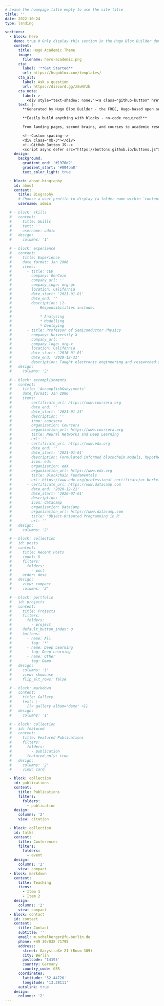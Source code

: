 ```yaml
---
# Leave the homepage title empty to use the site title
title: ''
date: 2022-10-24
type: landing

sections:
  - block: hero
    demo: true # Only display this section in the Hugo Blox Builder demo site
    content:
      title: Hugo Academic Theme
      image:
        filename: hero-academic.png
      cta:
        label: '**Get Started**'
        url: https://hugoblox.com/templates/
      cta_alt:
        label: Ask a question
        url: https://discord.gg/z8wNYzb
      cta_note:
        label: >-
          <div style="text-shadow: none;"><a class="github-button" href="https://github.com/HugoBlox/hugo-blox-builder" data-icon="octicon-star" data-size="large" data-show-count="true" aria-label="Star">Star Hugo Blox Builder</a></div><div style="text-shadow: none;"><a class="github-button" href="https://github.com/HugoBlox/theme-academic-cv" data-icon="octicon-star" data-size="large" data-show-count="true" aria-label="Star">Star the Academic template</a></div>
      text: |-
        **Generated by Hugo Blox Builder - the FREE, Hugo-based open source website builder trusted by 500,000+ sites.**

        **Easily build anything with blocks - no-code required!**

        From landing pages, second brains, and courses to academic resumés, conferences, and tech blogs.

        <!--Custom spacing-->
        <div class="mb-3"></div>
        <!--GitHub Button JS-->
        <script async defer src="https://buttons.github.io/buttons.js"></script>
    design:
      background:
        gradient_end: '#1976d2'
        gradient_start: '#004ba0'
        text_color_light: true

  - block: about.biography
    id: about
    content:
      title: Biography
      # Choose a user profile to display (a folder name within `content/authors/`)
      username: admin

  # - block: skills
  #   content:
  #     title: Skills
  #     text: ''
  #     username: admin
  #   design:
  #     columns: '1'

  # - block: experience
  #   content:
  #     title: Experience
  #     date_format: Jan 2006
  #     items:
  #       - title: CEO
  #         company: GenCoin
  #         company_url: ''
  #         company_logo: org-gc
  #         location: California
  #         date_start: '2021-01-01'
  #         date_end: ''
  #         description: |2-
  #             Responsibilities include:
  #
  #             * Analysing
  #             * Modelling
  #             * Deploying
  #       - title: Professor of Semiconductor Physics
  #         company: University X
  #         company_url: ''
  #         company_logo: org-x
  #         location: California
  #         date_start: '2016-01-01'
  #         date_end: '2020-12-31'
  #         description: Taught electronic engineering and researched semiconductor physics.
  #   design:
  #     columns: '2'

  # - block: accomplishments
  #   content:
  #     title: 'Accomplish&shy;ments'
  #     date_format: Jan 2006
  #     items:
  #       - certificate_url: https://www.coursera.org
  #         date_end: ''
  #         date_start: '2021-01-25'
  #         description: ''
  #         icon: coursera
  #         organization: Coursera
  #         organization_url: https://www.coursera.org
  #         title: Neural Networks and Deep Learning
  #         url: ''
  #       - certificate_url: https://www.edx.org
  #         date_end: ''
  #         date_start: '2021-01-01'
  #         description: Formulated informed blockchain models, hypotheses, and use cases.
  #         icon: edx
  #         organization: edX
  #         organization_url: https://www.edx.org
  #         title: Blockchain Fundamentals
  #         url: https://www.edx.org/professional-certificate/uc-berkeleyx-blockchain-fundamentals
  #       - certificate_url: https://www.datacamp.com
  #         date_end: '2020-12-21'
  #         date_start: '2020-07-01'
  #         description: ''
  #         icon: datacamp
  #         organization: DataCamp
  #         organization_url: https://www.datacamp.com
  #         title: 'Object-Oriented Programming in R'
  #         url: ''
  #   design:
  #     columns: '2'

  # - block: collection
  #   id: posts
  #   content:
  #     title: Recent Posts
  #     count: 5
  #     filters:
  #       folders:
  #         - post
  #     order: desc
  #   design:
  #     view: compact
  #     columns: '2'

  # - block: portfolio
  #   id: projects
  #   content:
  #     title: Projects
  #     filters:
  #       folders:
  #         - project
  #     default_button_index: 0
  #     buttons:
  #       - name: All
  #         tag: '*'
  #       - name: Deep Learning
  #         tag: Deep Learning
  #       - name: Other
  #         tag: Demo
  #   design:
  #     columns: '1'
  #     view: showcase
  #     flip_alt_rows: false

  # - block: markdown
  #   content:
  #     title: Gallery
  #     text: |-
  #       {{< gallery album="demo" >}}
  #   design:
  #     columns: '1'

  # - block: collection
  #   id: featured
  #   content:
  #     title: Featured Publications
  #     filters:
  #       folders:
  #         - publication
  #       featured_only: true
  #   design:
  #     columns: '2'
  #     view: card

  - block: collection
    id: publications
    content:
      title: Publications
      filters:
        folders:
          - publication
    design:
      columns: '2'
      view: citation

  - block: collection
    id: talks
    content:
      title: Conferences
      filters:
        folders:
          - event
    design:
      columns: '2'
      view: compact
  - block: markdown
    content:
      title: Teaching
      items:
        - Item 1
        - Item 2
    design:
      columns: '2'
      view: compact
  - block: contact
    id: contact
    content:
      title: Contact
      subtitle: ''
      email: m.schalberger@fu-berlin.de
      phone: +49 30/838 71795
      address:
        street: Garystraße 21 (Room 309)
        city: Berlin
        postcode: '14195'
        country: Germany
        country_code: GER
      coordinates:
        latitude: '52.44726'
        longitude: '13.28111'
      autolink: true
    design:
      columns: '2'
---
```

